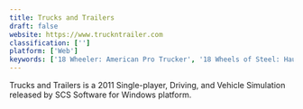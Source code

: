 ```yaml
---
title: Trucks and Trailers
draft: false 
website: https://www.truckntrailer.com
classification: ['']
platform: ['Web']
keywords: ['18 Wheeler: American Pro Trucker', '18 Wheels of Steel: Haulin’', 'American Truck Simulator', 'Bus & Cable-Car Simulator', 'Bus Driver', 'Farming Simulator 15', 'German Truck Simulator', 'Rigs of Rods', 'SPINTIRES', 'Scania Truck Driving Simulator', 'Spintires: MudRunner', 'Towtruck Simulator 2015', 'TruckSaver', 'UK Truck Simulator']
---
```

Trucks and Trailers is a 2011 Single-player, Driving, and Vehicle Simulation released by SCS Software for Windows platform.